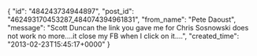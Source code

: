  {
   "id": "484243734944897",
   "post_id": "462493170453287_484074394961831",
   "from_name": "Pete Daoust",
   "message": "Scott Duncan the link you gave me for Chris Sosnowski does not work no more....it close my FB when I click on it....",
   "created_time": "2013-02-23T15:45:17+0000"
 }
